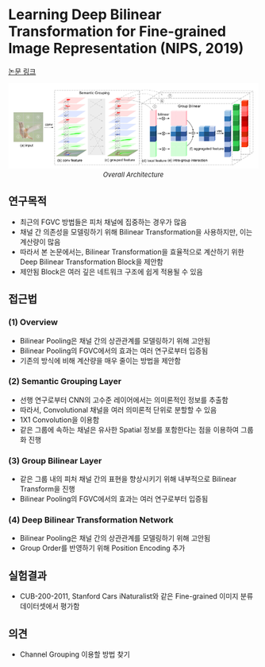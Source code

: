 # Learning Deep Bilinear Transformation for Fine-grained Image Representation (NIPS, 2019)

[논문 링크](https://proceedings.neurips.cc/paper/2019/hash/959ef477884b6ac2241b19ee4fb776ae-Abstract.html)

<p align="center">
    <img width="600" alt='fig1' src="./img/04_15_01.png?raw=true"></br>
    <em><font size=2>Overall Architecture</font></em>
</p>

## 연구목적
- 최근의 FGVC 방법들은 피처 채널에 집중하는 경우가 많음
- 채널 간 의존성을 모델링하기 위해 Bilinear Transformation을 사용하지만, 이는 계산량이 많음
- 따라서 본 논문에서는, Bilinear Transformation을 효율적으로 계산하기 위한 Deep Bilinear Transformation Block을 제안함 
- 제안됨 Block은 여러 깊은 네트워크 구조에 쉽게 적용될 수 있음 

## 접근법
### (1) Overview 
- Bilinear Pooling은 채널 간의 상관관계를 모델링하기 위해 고안됨
- Bilinear Pooling의 FGVC에서의 효과는 여러 연구로부터 입증됨 
- 기존의 방식에 비해 계산량을 매우 줄이는 방법을 제안함 
### (2) Semantic Grouping Layer 
- 선행 연구로부터 CNN의 고수준 레이어에서는 의미론적인 정보를 추출함 
- 따라서, Convolutional 채널을 여러 의미론적 단위로 분할할 수 있음 
- 1X1 Convolution을 이용함 
- 같은 그룹에 속하는 채널은 유사한 Spatial 정보를 포함한다는 점을 이용하여 그룹화 진행 
### (3) Group Bilinear Layer 
- 같은 그룹 내의 피처 채널 간의 표현을 향상시키기 위해 내부적으로 Bilinear Transform을 진행 
- Bilinear Pooling의 FGVC에서의 효과는 여러 연구로부터 입증됨 
### (4) Deep Bilinear Transformation Network 
- Bilinear Pooling은 채널 간의 상관관계를 모델링하기 위해 고안됨
- Group Order를 반영하기 위해 Position Encoding 추가 

## 실험결과
- CUB-200-2011, Stanford Cars iNaturalist와 같은 Fine-grained 이미지 분류 데이터셋에서 평가함 

## 의견
- Channel Grouping 이용할 방법 찾기